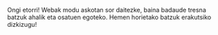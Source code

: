 Ongi etorri! Webak modu askotan sor daitezke, baina badaude tresna batzuk ahalik eta osatuen egoteko. Hemen horietako batzuk erakutsiko dizkizugu!